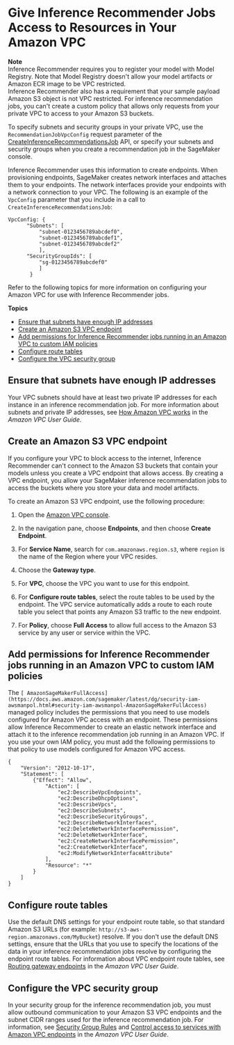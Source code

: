 # Give Inference Recommender Jobs Access to Resources in Your Amazon VPC<a name="inference-recommender-vpc-access"></a>

**Note**  
Inference Recommender requires you to register your model with Model Registry\. Note that Model Registry doesn't allow your model artifacts or Amazon ECR image to be VPC restricted\.  
Inference Recommender also has a requirement that your sample payload Amazon S3 object is not VPC restricted\. For inference recommendation jobs, you can't create a custom policy that allows only requests from your private VPC to access to your Amazon S3 buckets\.

To specify subnets and security groups in your private VPC, use the `RecommendationJobVpcConfig` request parameter of the [CreateInferenceRecommendationsJob](https://docs.aws.amazon.com/sagemaker/latest/APIReference/API_CreateInferenceRecommendationsJob.html) API, or specify your subnets and security groups when you create a recommendation job in the SageMaker console\.

Inference Recommender uses this information to create endpoints\. When provisioning endpoints, SageMaker creates network interfaces and attaches them to your endpoints\. The network interfaces provide your endpoints with a network connection to your VPC\. The following is an example of the `VpcConfig` parameter that you include in a call to `CreateInferenceRecommendationsJob`:

```
VpcConfig: {
      "Subnets": [
          "subnet-0123456789abcdef0",
          "subnet-0123456789abcdef1",
          "subnet-0123456789abcdef2"
          ],
      "SecurityGroupIds": [
          "sg-0123456789abcdef0"
          ]
       }
```

Refer to the following topics for more information on configuring your Amazon VPC for use with Inference Recommender jobs\.

**Topics**
+ [Ensure that subnets have enough IP addresses](#inference-recommender-vpc-access-subnets)
+ [Create an Amazon S3 VPC endpoint](#inference-recommender-vpc-access-endpoint)
+ [Add permissions for Inference Recommender jobs running in an Amazon VPC to custom IAM policies](#inference-recommender-vpc-access-permissions)
+ [Configure route tables](#inference-recommender-vpc-access-route-tables)
+ [Configure the VPC security group](#inference-recommender-vpc-access-security-group)

## Ensure that subnets have enough IP addresses<a name="inference-recommender-vpc-access-subnets"></a>

Your VPC subnets should have at least two private IP addresses for each instance in an inference recommendation job\. For more information about subnets and private IP addresses, see [How Amazon VPC works](https://docs.aws.amazon.com/AmazonVPC/latest/UserGuide/VPC_Subnets.html#vpc-sizing-ipv4) in the *Amazon VPC User Guide*\.

## Create an Amazon S3 VPC endpoint<a name="inference-recommender-vpc-access-endpoint"></a>

If you configure your VPC to block access to the internet, Inference Recommender can't connect to the Amazon S3 buckets that contain your models unless you create a VPC endpoint that allows access\. By creating a VPC endpoint, you allow your SageMaker inference recommendation jobs to access the buckets where you store your data and model artifacts\.

To create an Amazon S3 VPC endpoint, use the following procedure:

1. Open the [Amazon VPC console](https://console.aws.amazon.com/vpc/)\.

1. In the navigation pane, choose **Endpoints**, and then choose **Create Endpoint**\.

1. For **Service Name**, search for `com.amazonaws.region.s3`, where `region` is the name of the Region where your VPC resides\.

1. Choose the **Gateway type**\.

1. For **VPC**, choose the VPC you want to use for this endpoint\.

1. For **Configure route tables**, select the route tables to be used by the endpoint\. The VPC service automatically adds a route to each route table you select that points any Amazon S3 traffic to the new endpoint\.

1. For **Policy**, choose **Full Access** to allow full access to the Amazon S3 service by any user or service within the VPC\.

## Add permissions for Inference Recommender jobs running in an Amazon VPC to custom IAM policies<a name="inference-recommender-vpc-access-permissions"></a>

The `[ AmazonSageMakerFullAccess](https://docs.aws.amazon.com/sagemaker/latest/dg/security-iam-awsmanpol.html#security-iam-awsmanpol-AmazonSageMakerFullAccess)` managed policy includes the permissions that you need to use models configured for Amazon VPC access with an endpoint\. These permissions allow Inference Recommender to create an elastic network interface and attach it to the inference recommendation job running in an Amazon VPC\. If you use your own IAM policy, you must add the following permissions to that policy to use models configured for Amazon VPC access\.

```
{
    "Version": "2012-10-17",
    "Statement": [
        {"Effect": "Allow",
            "Action": [
                "ec2:DescribeVpcEndpoints",
                "ec2:DescribeDhcpOptions",
                "ec2:DescribeVpcs",
                "ec2:DescribeSubnets",
                "ec2:DescribeSecurityGroups",
                "ec2:DescribeNetworkInterfaces",
                "ec2:DeleteNetworkInterfacePermission",
                "ec2:DeleteNetworkInterface",
                "ec2:CreateNetworkInterfacePermission",
                "ec2:CreateNetworkInterface",
                "ec2:ModifyNetworkInterfaceAttribute"
            ],
            "Resource": "*"
        }
    ]
}
```



## Configure route tables<a name="inference-recommender-vpc-access-route-tables"></a>

Use the default DNS settings for your endpoint route table, so that standard Amazon S3 URLs \(for example: `http://s3-aws-region.amazonaws.com/MyBucket`\) resolve\. If you don't use the default DNS settings, ensure that the URLs that you use to specify the locations of the data in your inference recommendation jobs resolve by configuring the endpoint route tables\. For information about VPC endpoint route tables, see [ Routing gateway endpoints](https://docs.aws.amazon.com/AmazonVPC/latest/UserGuide/vpce-gateway.html#vpc-endpoints-routing) in the *Amazon VPC User Guide*\.

## Configure the VPC security group<a name="inference-recommender-vpc-access-security-group"></a>

In your security group for the inference recommendation job, you must allow outbound communication to your Amazon S3 VPC endpoints and the subnet CIDR ranges used for the inference recommendation job\. For information, see [Security Group Rules](https://docs.aws.amazon.com/AmazonVPC/latest/UserGuide/VPC_SecurityGroups.html#SecurityGroupRules) and [Control access to services with Amazon VPC endpoints](https://docs.aws.amazon.com/AmazonVPC/latest/UserGuide/vpc-endpoints-access.html) in the *Amazon VPC User Guide*\.